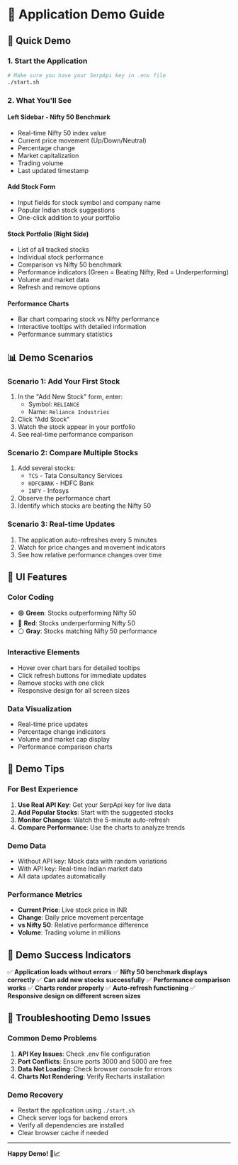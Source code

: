 # 🎯 Application Demo Guide

## 🚀 Quick Demo

### 1. Start the Application
```bash
# Make sure you have your SerpApi key in .env file
./start.sh
```

### 2. What You'll See

#### **Left Sidebar - Nifty 50 Benchmark**
- Real-time Nifty 50 index value
- Current price movement (Up/Down/Neutral)
- Percentage change
- Market capitalization
- Trading volume
- Last updated timestamp

#### **Add Stock Form**
- Input fields for stock symbol and company name
- Popular Indian stock suggestions
- One-click addition to your portfolio

#### **Stock Portfolio (Right Side)**
- List of all tracked stocks
- Individual stock performance
- Comparison vs Nifty 50 benchmark
- Performance indicators (Green = Beating Nifty, Red = Underperforming)
- Volume and market data
- Refresh and remove options

#### **Performance Charts**
- Bar chart comparing stock vs Nifty performance
- Interactive tooltips with detailed information
- Performance summary statistics

## 📊 Demo Scenarios

### **Scenario 1: Add Your First Stock**
1. In the "Add New Stock" form, enter:
   - Symbol: `RELIANCE`
   - Name: `Reliance Industries`
2. Click "Add Stock"
3. Watch the stock appear in your portfolio
4. See real-time performance comparison

### **Scenario 2: Compare Multiple Stocks**
1. Add several stocks:
   - `TCS` - Tata Consultancy Services
   - `HDFCBANK` - HDFC Bank
   - `INFY` - Infosys
2. Observe the performance chart
3. Identify which stocks are beating the Nifty 50

### **Scenario 3: Real-time Updates**
1. The application auto-refreshes every 5 minutes
2. Watch for price changes and movement indicators
3. See how relative performance changes over time

## 🎨 UI Features

### **Color Coding**
- 🟢 **Green**: Stocks outperforming Nifty 50
- 🔴 **Red**: Stocks underperforming Nifty 50
- ⚪ **Gray**: Stocks matching Nifty 50 performance

### **Interactive Elements**
- Hover over chart bars for detailed tooltips
- Click refresh buttons for immediate updates
- Remove stocks with one click
- Responsive design for all screen sizes

### **Data Visualization**
- Real-time price updates
- Percentage change indicators
- Volume and market cap display
- Performance comparison charts

## 🔧 Demo Tips

### **For Best Experience**
1. **Use Real API Key**: Get your SerpApi key for live data
2. **Add Popular Stocks**: Start with the suggested stocks
3. **Monitor Changes**: Watch the 5-minute auto-refresh
4. **Compare Performance**: Use the charts to analyze trends

### **Demo Data**
- Without API key: Mock data with random variations
- With API key: Real-time Indian market data
- All data updates automatically

### **Performance Metrics**
- **Current Price**: Live stock price in INR
- **Change**: Daily price movement percentage
- **vs Nifty 50**: Relative performance difference
- **Volume**: Trading volume in millions

## 🎉 Demo Success Indicators

✅ **Application loads without errors**
✅ **Nifty 50 benchmark displays correctly**
✅ **Can add new stocks successfully**
✅ **Performance comparison works**
✅ **Charts render properly**
✅ **Auto-refresh functioning**
✅ **Responsive design on different screen sizes**

## 🚨 Troubleshooting Demo Issues

### **Common Demo Problems**
1. **API Key Issues**: Check .env file configuration
2. **Port Conflicts**: Ensure ports 3000 and 5000 are free
3. **Data Not Loading**: Check browser console for errors
4. **Charts Not Rendering**: Verify Recharts installation

### **Demo Recovery**
- Restart the application using `./start.sh`
- Check server logs for backend errors
- Verify all dependencies are installed
- Clear browser cache if needed

---

**Happy Demo! 🎯📈**

